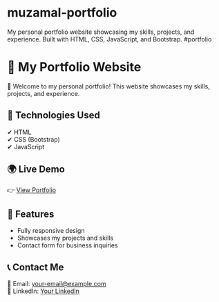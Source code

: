 # muzamal-portfolio
My personal portfolio website showcasing my skills, projects, and experience. Built with HTML, CSS, JavaScript, and Bootstrap. #portfolio 

# 🎨 My Portfolio Website  
🚀 Welcome to my personal portfolio! This website showcases my skills, projects, and experience.  

## 🔹 Technologies Used  
✔ HTML  
✔ CSS (Bootstrap)  
✔ JavaScript  

## 🌍 Live Demo  
👉 [View Portfolio](https://your-username.github.io/my-portfolio/)  

## 📌 Features  
- Fully responsive design  
- Showcases my projects and skills  
- Contact form for business inquiries  

## 📞 Contact Me  
📧 Email: your-email@example.com  
🔗 LinkedIn: [Your LinkedIn](http://linkedin.com/in/muzamalasgharofficial)  
